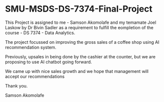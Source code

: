 # SMU-MSDS-DS-7374-Final-Project

This Project is assigned to me - Samson Akomolafe and my temamate Joel Laskow by Dr Bivin Sadler as a requirement to fulfill the eompletion of the course - DS 7374 - Data Analytics.

The project focussed on improving the gross sales of a coffee shop using AI recommendation system.

Previously, upsales in being done by the cashier at the counter, but we are proposing to use AI chatbot going forward.

We came up with nice sales growth and we hope that management will accept our recommendations

Thank you.

Samson Akomolafe

